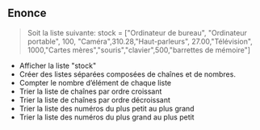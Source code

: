## Enonce
> Soit la liste suivante:
stock = ["Ordinateur de bureau", "Ordinateur portable", 100, "Caméra",310.28,"Haut-parleurs", 27.00,"Télévision", 1000,"Cartes mères","souris","clavier",500,"barrettes de mémoire"]

- Afficher la liste "stock"
- Créer des listes séparées composées de chaînes et de nombres.
- Compter le nombre d’élément de chaque liste
- Trier la liste de chaînes par ordre croissant
- Trier la liste de chaînes par ordre décroissant
- Trier la liste des numéros du plus petit au plus grand
- Trier la liste des numéros du plus grand au plus petit